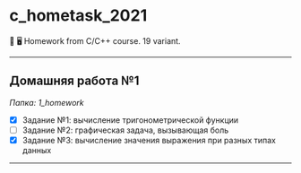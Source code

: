 # c_hometask_2021
📒 🖥 Homework from C/C++ course. 19 variant.
____
## Домашняя работа №1
*Папка: 1_homework*
- [X] Задание №1: вычисление тригонометрической функции
- [ ] Задание №2: графическая задача, вызывающая боль
- [X] Задание №3: вычисление значения выражения при разных типах данных
____
